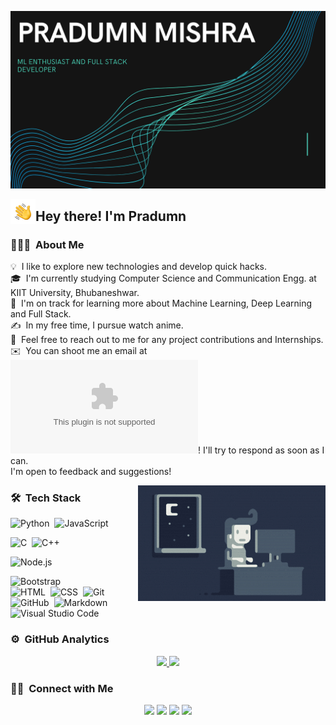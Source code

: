 ![Pradumn Mishra Cover](https://github.com/pradumn203/pradumn203/blob/master/assets/pradumn-cover.png)

<img alt="Night Coding" src="./assets/Hand%20Wave.gif" width='40' align="left"/><h2>Hey there! I'm Pradumn</h2>

<!-- ## 👋 &nbsp;Hey there! I'm Pradumn -->

### 👨🏻‍💻 &nbsp;About Me

💡 &nbsp;I like to explore new technologies and develop quick hacks.\
🎓 &nbsp;I'm currently studying Computer Science and Communication Engg. at KIIT University, Bhubaneshwar.\
🌱 &nbsp;I'm on track for learning more about Machine Learning, Deep Learning and Full Stack.\
✍️ &nbsp;In my free time, I pursue watch anime.\
💬 &nbsp;Feel free to reach out to me for any project contributions and Internships.\
✉️ &nbsp;You can shoot me an email at ![mishrapradumn2014@gmail.com](mailto:mishrapradumn2014@gmail.com)! I'll try to respond as soon as I can.\
I'm open to feedback and suggestions!

<img alt="Night Coding" src="https://github.com/pradumn203/pradumn203/blob/master/assets/Night-Coding.gif" align="right"/>

### 🛠 &nbsp;Tech Stack

![Python](https://img.shields.io/badge/-Python-05122A?style=flat&logo=python)&nbsp;
![JavaScript](https://img.shields.io/badge/-JavaScript-05122A?style=flat&logo=javascript)&nbsp;
<!-- ![Java](https://img.shields.io/badge/-Java-05122A?style=flat&logo=Java&logoColor=FFA518)&nbsp; -->
![C](https://img.shields.io/badge/-C-05122A?style=flat&logo=C&logoColor=A8B9CC)&nbsp;
![C++](https://img.shields.io/badge/-C++-05122A?style=flat&logo=C%2B%2B&logoColor=00599C)&nbsp;
<!-- ![R (Statistics)](https://img.shields.io/badge/-R-05122A?style=flat&logo=R&logoColor=276DC3)\ -->
<!-- ![React](https://img.shields.io/badge/-React-05122A?style=flat&logo=react)&nbsp; -->
![Node.js](https://img.shields.io/badge/-Node.js-05122A?style=flat&logo=node.js)&nbsp;
<!-- ![Django](https://img.shields.io/badge/-Django-05122A?style=flat&logo=django&logoColor=092E20)&nbsp; -->
<!-- ![Flask](https://img.shields.io/badge/-Flask-05122A?style=flat&logo=flask)&nbsp; -->
![Bootstrap](https://img.shields.io/badge/-Bootstrap-05122A?style=flat&logo=bootstrap&logoColor=563D7C)\
![HTML](https://img.shields.io/badge/-HTML-05122A?style=flat&logo=HTML5)&nbsp;
![CSS](https://img.shields.io/badge/-CSS-05122A?style=flat&logo=CSS3&logoColor=1572B6)&nbsp;
![Git](https://img.shields.io/badge/-Git-05122A?style=flat&logo=git)&nbsp;
![GitHub](https://img.shields.io/badge/-GitHub-05122A?style=flat&logo=github)&nbsp;
![Markdown](https://img.shields.io/badge/-Markdown-05122A?style=flat&logo=markdown)\
![Visual Studio Code](https://img.shields.io/badge/-Visual%20Studio%20Code-05122A?style=flat&logo=visual-studio-code&logoColor=007ACC)&nbsp;

### ⚙️ &nbsp;GitHub Analytics

<p align="center">
<a href="https://github.com/pradumn203">
  <img height="180em" src="https://github-readme-stats-eight-theta.vercel.app/api?username=pradumn203&show_icons=true&theme=algolia&include_all_commits=true&count_private=true"/>
  <img height="180em" src="https://github-readme-stats-eight-theta.vercel.app/api/top-langs/?username=pradumn203&layout=compact&langs_count=8&theme=algolia"/>
</a>
</p>

### 🤝🏻 &nbsp;Connect with Me

<p align="center">
<!-- <a href="portfolio-link"><img src="https://img.shields.io/badge/-pradumn203.com-3423A6?style=flat&logo=Google-Chrome&logoColor=white"/></a> -->
<a href="https://linkedin.com/in/pradumn203"><img src="hhttps://img.shields.io/badge/LinkedIn-pradumn203-blue?logo=Linkedin&logoColor=blue&labelColor=black"/></a>
<a href="mailto:mishrapradumn2014@gmail.com"><img src="https://img.shields.io/badge/Gmail-mishrapradumn2014@gmail.com-red?logo=Gmail&logoColor=Red&labelColor=black"/></a>
<a href="https://www.instagram.com/pradumn290203/"><img src="https://img.shields.io/badge/instagram-%23E4405F.svg?&style=for-the-badge&logo=instagram&logoColor=white"/></a>
<a href="https://www.facebook.com/pradumn.mishra.73/"><img src="https://img.shields.io/badge/facebook-%231877F2.svg?&style=for-the-badge&logo=facebook&logoColor=white"/></a>

